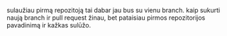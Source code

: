 sulaužiau pirmą repozitoją tai dabar jau bus su vienu branch. 
kaip sukurti naują branch ir pull request žinau, bet pataisiau pirmos repozitorijos pavadinimą ir kažkas sulūžo.
